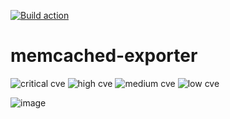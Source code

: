 [![Build action](https://github.com/tuananh/memcached-exporter/actions/workflows/release.yaml/badge.svg)](https://github.com/tuananh/memcached-exporter/actions/workflows/release.yaml)

# memcached-exporter

<!-- TRIVY_BADGE_START -->
![critical cve](https://img.shields.io/static/v1?label=critical&message=0%20&style=flat-square&color=red) ![high cve](https://img.shields.io/static/v1?label=high&message=0%20&style=flat-square&color=orange) ![medium cve](https://img.shields.io/static/v1?label=medium&message=0%20&style=flat-square&color=yellow) ![low cve](https://img.shields.io/static/v1?label=low&message=0%20&style=flat-square&color=yellowgreen)
<!-- TRIVY_BADGE_END -->

![image](https://user-images.githubusercontent.com/627278/230709098-0b8b28e1-6f8e-4783-a206-50813a31d348.png)
